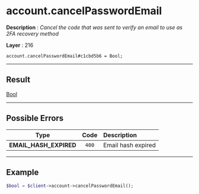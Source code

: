 # account.cancelPasswordEmail

**Description** : *Cancel the code that was sent to verify an email to use as 2FA recovery method*

**Layer** : 216

```tl
account.cancelPasswordEmail#c1cbd5b6 = Bool;
```

---

## Result

[Bool](type/Bool)

---

## Possible Errors

| Type | Code | Description |
| :---: | :---: | :--- |
| **EMAIL_HASH_EXPIRED** | `400` | Email hash expired |

---

## Example

```php
$bool = $client->account->cancelPasswordEmail();
```